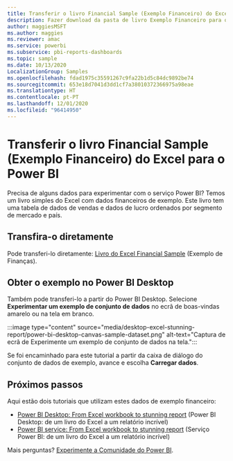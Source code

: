 ```yaml
---
title: Transferir o livro Financial Sample (Exemplo Financeiro) do Excel para o Power BI
description: Fazer download da pasta de livro Exemplo Financeiro para o Power BI
author: maggiesMSFT
ms.author: maggies
ms.reviewer: amac
ms.service: powerbi
ms.subservice: pbi-reports-dashboards
ms.topic: sample
ms.date: 10/13/2020
LocalizationGroup: Samples
ms.openlocfilehash: fdad1975c35591267c9fa22b1d5c84dc9892be74
ms.sourcegitcommit: 653e18d7041d3dd1cf7a38010372366975a98eae
ms.translationtype: HT
ms.contentlocale: pt-PT
ms.lasthandoff: 12/01/2020
ms.locfileid: "96414950"
---
```

# <a name="download-the-financial-sample-excel-workbook-for-power-bi"></a>Transferir o livro Financial Sample (Exemplo Financeiro) do Excel para o Power BI
Precisa de alguns dados para experimentar com o serviço Power BI? Temos um livro simples do Excel com dados financeiros de exemplo. Este livro tem uma tabela de dados de vendas e dados de lucro ordenados por segmento de mercado e país. 

## <a name="download-it-directly"></a>Transfira-o diretamente

Pode transferi-lo diretamente: [Livro do Excel Financial Sample](https://go.microsoft.com/fwlink/?LinkID=521962) (Exemplo de Finanças).

## <a name="get-the-sample-in-power-bi-desktop"></a>Obter o exemplo no Power BI Desktop

Também pode transferi-lo a partir do Power BI Desktop. Selecione **Experimentar um exemplo de conjunto de dados** no ecrã de boas-vindas amarelo ou na tela em branco.

:::image type="content" source="media/desktop-excel-stunning-report/power-bi-desktop-canvas-sample-dataset.png" alt-text="Captura de ecrã de Experimente um exemplo de conjunto de dados na tela."::: 

Se foi encaminhado para este tutorial a partir da caixa de diálogo do conjunto de dados de exemplo, avance e escolha **Carregar dados**.

## <a name="next-steps"></a>Próximos passos

Aqui estão dois tutoriais que utilizam estes dados de exemplo financeiro:

- [Power BI Desktop: From Excel workbook to stunning report](desktop-excel-stunning-report.md) (Power BI Desktop: de um livro do Excel a um relatório incrível)
- [Power BI service: From Excel workbook to stunning report](service-from-excel-to-stunning-report.md) (Serviço Power BI: de um livro do Excel a um relatório incrível)

Mais perguntas? [Experimente a Comunidade do Power BI](https://community.powerbi.com/).
